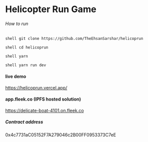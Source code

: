 # Helicopter Run Game

###### How to run

`shell git clone https://github.com/TheEhsanSarshar/helicoprun`

`shell cd helicoprun `

`shell yarn `

`shell yarn run dev `

#### live demo

https://helicoprun.vercel.app/

#### app.fleek.co (IPFS hosted solution)

https://delicate-boat-4101.on.fleek.co

##### Contract address

0x4c7731aC05152F7A279046c2B00FF0953373C7eE

